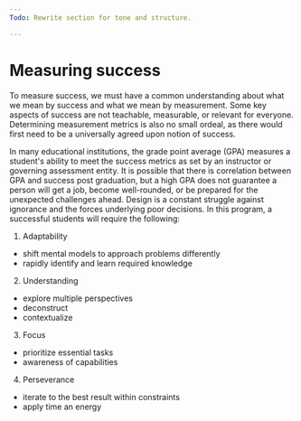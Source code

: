 ```yaml
---
Todo: Rewrite section for tone and structure.

---
```


# Measuring success

To measure success, we must have a common understanding about what we mean by success and what we mean by measurement. Some key aspects of success are not teachable, measurable, or relevant for everyone. Determining measurement metrics is also no small ordeal, as there would first need to be a universally agreed upon notion of success.

In many educational institutions, the grade point average (GPA) measures a student's ability to meet the success metrics as set by an instructor or governing assessment entity. It is possible that there is correlation between GPA and success post graduation, but a high GPA does not guarantee a person will get a job, become well-rounded, or be prepared for the unexpected challenges ahead. Design is a constant struggle against ignorance and the forces underlying poor decisions. In this program, a successful students will require the following:
 
 1. Adaptability
   - shift mental models to approach problems differently
   - rapidly identify and learn required knowledge 
 2. Understanding
   - explore multiple perspectives
   - deconstruct
   - contextualize
 3. Focus
   - prioritize essential tasks
   - awareness of capabilities
 4. Perseverance
   - iterate to the best result within constraints
   - apply time an energy